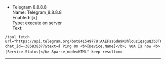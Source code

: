 - Telegram 8.8.8.8\
Name: Telegram_8.8.8.8\
Enabled: [x]\
Type: execute on server\
Text: 
```
/tool fetch url="https://api.telegram.org/bot841549778:AAEFssGdW9K0hlcuz1qsguQ3bJT6SwhQ2E4/sendMessage\?chat_id=-385838377&text=â Ping On <b>[Device.Name]</b>; %0A Is now <b>[Service.Status]</b> &parse_mode=HTML" keep-result=no 
```

<hr>

